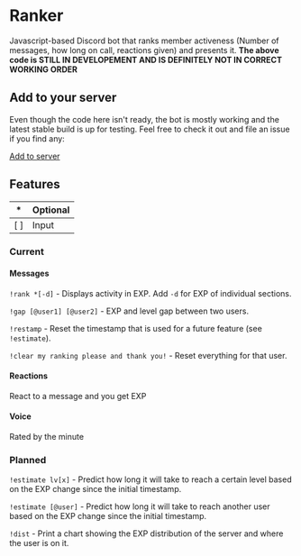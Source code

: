 # Ranker

Javascript-based Discord bot that ranks member activeness (Number of messages, how long on call, reactions given) and presents it.
**The above code is STILL IN DEVELOPEMENT AND IS DEFINITELY NOT IN CORRECT WORKING ORDER**

## Add to your server

Even though the code here isn't ready, the bot is mostly working and the latest stable build is up for testing. Feel free to check it out and file an issue if you find any:

[Add to server](https://discord.com/api/oauth2/authorize?client_id=705577985020788747&permissions=0&scope=bot)

## Features

| * | Optional |
| ----------- | ----------- |
| [  ] | Input |

### Current

#### Messages

``!rank *[-d]`` - Displays activity in EXP. Add ``-d`` for EXP of individual sections.

``!gap [@user1] [@user2]`` - EXP and level gap between two users.

``!restamp`` - Reset the timestamp that is used for a future feature (see ``!estimate``).

``!clear my ranking please and thank you!`` - Reset everything for that user.

#### Reactions

React to a message and you get EXP

#### Voice

Rated by the minute

### Planned

``!estimate lv[x]`` - Predict how long it will take to reach a certain level based on the EXP change since the initial timestamp.

``!estimate [@user]`` - Predict how long it will take to reach another user based on the EXP change since the initial timestamp.

``!dist`` - Print a chart showing the EXP distribution of the server and where the user is on it.
